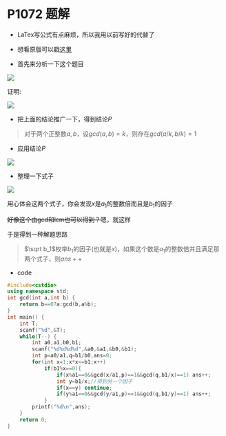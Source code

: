 # P1072 题解

- LaTex写公式有点麻烦，所以我用以前写好的代替了

- 想看原版可以戳[这里](http://blog.csdn.net/nuclearsubmarines/article/details/77603154)

- 首先来分析一下这个题目



![](https://i.loli.net/2017/08/26/59a16f6ad2018.png)

证明:



![](https://i.loli.net/2017/08/26/59a16fb56c248.png)

- 把上面的结论推广一下，得到结论$P$


>对于两个正整数$a,b$，设$gcd(a,b)=k$，则存在$gcd(a/k,b/k)=1$

- 应用结论$P$



![](https://i.loli.net/2017/08/26/59a170dc98ec0.png)

- 整理一下式子



![](https://i.loli.net/2017/08/26/59a1711685e4f.png)

用心体会这两个式子，你会发现$x$是$a_1$的整数倍而且是$b_1$的因子


~~好像这个由gcd和lcm也可以得到？~~嗯，就这样


于是得到一种解题思路


>$\sqrt b_1$枚举$b_1$的因子(也就是$x$)，如果这个数是$a_1$的整数倍并且满足那两个式子，则$ans++$

- code

```cpp
#include<cstdio>
using namespace std;
int gcd(int a,int b) {
    return b==0?a:gcd(b,a%b);
}
int main() {
    int T;
    scanf("%d",&T);
    while(T--) {
        int a0,a1,b0,b1;
        scanf("%d%d%d%d",&a0,&a1,&b0,&b1);
        int p=a0/a1,q=b1/b0,ans=0;
        for(int x=1;x*x<=b1;x++) 
            if(b1%x==0){
                if(x%a1==0&&gcd(x/a1,p)==1&&gcd(q,b1/x)==1) ans++;
                int y=b1/x;//得到另一个因子
                if(x==y) continue; 
                if(y%a1==0&&gcd(y/a1,p)==1&&gcd(q,b1/y)==1) ans++;
            }
        printf("%d\n",ans);
    }
    return 0;
}
```
